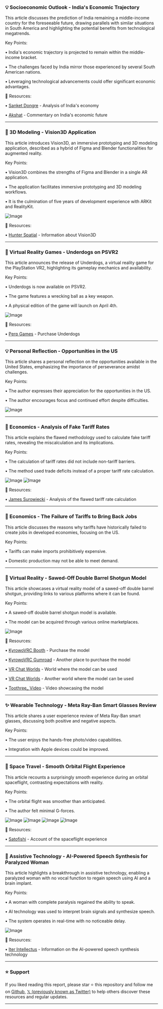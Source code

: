 ### 💡 Socioeconomic Outlook - India's Economic Trajectory

This article discusses the prediction of India remaining a middle-income country for the foreseeable future, drawing parallels with similar situations in South America and highlighting the potential benefits from technological megatrends.

Key Points:

• India's economic trajectory is projected to remain within the middle-income bracket.


•  The challenges faced by India mirror those experienced by several South American nations.


•  Leveraging technological advancements could offer significant economic advantages.



🔗 Resources:

• [Sanket Dongre](https://x.com/sanketdongre369) -  Analysis of India's economy


• [Akshat](https://x.com/Akshat_World/status/1907403486565933357) -  Commentary on India's economic future


---
### 🚀 3D Modeling - Vision3D Application

This article introduces Vision3D, an immersive prototyping and 3D modeling application, described as a hybrid of Figma and Blender functionalities for augmented reality.

Key Points:

• Vision3D combines the strengths of Figma and Blender in a single AR application.


• The application facilitates immersive prototyping and 3D modeling workflows.


•  It is the culmination of five years of development experience with ARKit and RealityKit.



![Image](https://pbs.twimg.com/amplify_video_thumb/1907870996800978944/img/EPzeakzMfi_nNdrE.jpg)

🔗 Resources:

• [Hunter Spatial](https://x.com/hunter_spatial/status/1907871214971838815) -  Information about Vision3D


---
### 🚀 Virtual Reality Games - Underdogs on PSVR2

This article announces the release of Underdogs, a virtual reality game for the PlayStation VR2, highlighting its gameplay mechanics and availability.

Key Points:

• Underdogs is now available on PSVR2.


• The game features a wrecking ball as a key weapon.


• A physical edition of the game will launch on April 4th.



![Image](https://pbs.twimg.com/ext_tw_video_thumb/1907861990405464065/pu/img/fvFsXo547fWO55TY.jpg)

🔗 Resources:

• [Perp Games](https://perpgames.com/product/underdogs/) - Purchase Underdogs


---
### 💡 Personal Reflection - Opportunities in the US

This article shares a personal reflection on the opportunities available in the United States, emphasizing the importance of perseverance amidst challenges.


Key Points:

• The author expresses their appreciation for the opportunities in the US.


• The author encourages focus and continued effort despite difficulties.



![Image](https://pbs.twimg.com/media/GnoBCPVakAA8l9f?format=jpg&name=small)

---
### 🤖 Economics - Analysis of Fake Tariff Rates

This article explains the flawed methodology used to calculate fake tariff rates, revealing the miscalculation and its implications.

Key Points:

• The calculation of tariff rates did not include non-tariff barriers.


•  The method used trade deficits instead of a proper tariff rate calculation.



![Image](https://pbs.twimg.com/media/Gnjz7DQWcAARduw?format=jpg&name=small)
![Image](https://pbs.twimg.com/media/Gnjz7DRXEAIfFXb?format=jpg&name=small)

🔗 Resources:

• [James Surowiecki](https://x.com/JamesSurowiecki/status/1907559189234196942) -  Analysis of the flawed tariff rate calculation


---
### 🤖 Economics - The Failure of Tariffs to Bring Back Jobs

This article discusses the reasons why tariffs have historically failed to create jobs in developed economies, focusing on the US.

Key Points:

•  Tariffs can make imports prohibitively expensive.


• Domestic production may not be able to meet demand.



---
### 🚀 Virtual Reality - Sawed-Off Double Barrel Shotgun Model

This article showcases a virtual reality model of a sawed-off double barrel shotgun, providing links to various platforms where it can be found.

Key Points:

•  A sawed-off double barrel shotgun model is available.


• The model can be acquired through various online marketplaces.



![Image](https://pbs.twimg.com/ext_tw_video_thumb/1907528364166127616/pu/img/FV1LnADLO3QtSAo_.jpg)

🔗 Resources:

• [KyrowoVRC Booth](https://kyrowovrc.booth.pm/items/6648359) - Purchase the model


• [KyrowoVRC Gumroad](https://kyrowovrc.gumroad.com/l/SBDShotgun) - Another place to purchase the model


• [VR Chat Worlds](https://vrchat.com/home/world/wrld_933ea0c2-9ea4-4e77-a093-d75b51fc4b66) - World where the model can be used


• [VR Chat Worlds](https://vrchat.com/home/world/wrld_c3dd8ef4-e1d8-402e-b8fe-b9dcd74467bd) - Another world where the model can be used


• [Toothree_ Video](https://x.com/toothree_/status/1907530690331291889/video/1) - Video showcasing the model


---
### ✨ Wearable Technology - Meta Ray-Ban Smart Glasses Review

This article shares a user experience review of Meta Ray-Ban smart glasses, discussing both positive and negative aspects.

Key Points:

• The user enjoys the hands-free photo/video capabilities.


•  Integration with Apple devices could be improved.



---
### 🚀 Space Travel - Smooth Orbital Flight Experience

This article recounts a surprisingly smooth experience during an orbital spaceflight, contrasting expectations with reality.

Key Points:

• The orbital flight was smoother than anticipated.


•  The author felt minimal G-forces.



![Image](https://pbs.twimg.com/media/GngK0MjagAACCi_?format=jpg&name=360x360)
![Image](https://pbs.twimg.com/media/GngK0LvbEAA5eBG?format=jpg&name=360x360)
![Image](https://pbs.twimg.com/media/GngK0LrawAASDj5?format=jpg&name=small)
![Image](https://pbs.twimg.com/media/GngK0MnbcAAOKMQ?format=jpg&name=360x360)

🔗 Resources:

• [Satofishi](https://x.com/satofishi/status/1907286344168276215) - Account of the spaceflight experience


---
### 🤖 Assistive Technology - AI-Powered Speech Synthesis for Paralyzed Woman

This article highlights a breakthrough in assistive technology, enabling a paralyzed woman with no vocal function to regain speech using AI and a brain implant.

Key Points:

•  A woman with complete paralysis regained the ability to speak.


• AI technology was used to interpret brain signals and synthesize speech.


• The system operates in real-time with no noticeable delay.



![Image](https://pbs.twimg.com/ext_tw_video_thumb/1906994774340448256/pu/img/ccpNLeYcrMANuCR5.jpg)

🔗 Resources:

• [Iter Intellectus](https://x.com/IterIntellectus/status/1906995645493158023) - Information on the AI-powered speech synthesis technology


---

### ⭐️ Support

If you liked reading this report, please star ⭐️ this repository and follow me on [Github](https://github.com/Drix10), [𝕏 (previously known as Twitter)](https://x.com/DRIX_10_) to help others discover these resources and regular updates.

---
